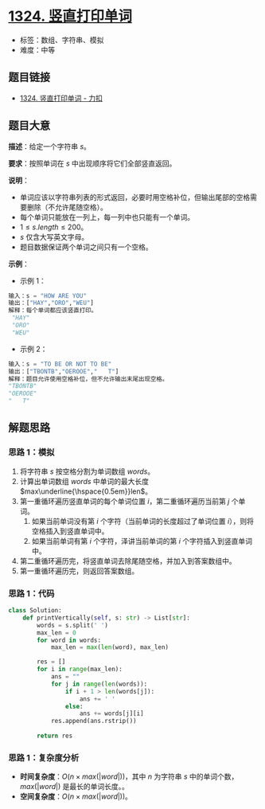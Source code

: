 # [1324. 竖直打印单词](https://leetcode.cn/problems/print-words-vertically/)

- 标签：数组、字符串、模拟
- 难度：中等

## 题目链接

- [1324. 竖直打印单词 - 力扣](https://leetcode.cn/problems/print-words-vertically/)

## 题目大意

**描述**：给定一个字符串 $s$。

**要求**：按照单词在 $s$ 中出现顺序将它们全部竖直返回。

**说明**：

- 单词应该以字符串列表的形式返回，必要时用空格补位，但输出尾部的空格需要删除（不允许尾随空格）。
- 每个单词只能放在一列上，每一列中也只能有一个单词。
- $1 \le s.length \le 200$。
- $s$ 仅含大写英文字母。
- 题目数据保证两个单词之间只有一个空格。

**示例**：

- 示例 1：

```python
输入：s = "HOW ARE YOU"
输出：["HAY","ORO","WEU"]
解释：每个单词都应该竖直打印。 
 "HAY"
 "ORO"
 "WEU"
```

- 示例 2：

```python
输入：s = "TO BE OR NOT TO BE"
输出：["TBONTB","OEROOE","   T"]
解释：题目允许使用空格补位，但不允许输出末尾出现空格。
"TBONTB"
"OEROOE"
"   T"
```

## 解题思路

### 思路 1：模拟

1. 将字符串 $s$ 按空格分割为单词数组 $words$。
2. 计算出单词数组 $words$ 中单词的最大长度 $max\underline{\hspace{0.5em}}len$。
3. 第一重循环遍历竖直单词的每个单词位置 $i$，第二重循环遍历当前第 $j$ 个单词。
   1. 如果当前单词没有第 $i$ 个字符（当前单词的长度超过了单词位置 $i$），则将空格插入到竖直单词中。
   2. 如果当前单词有第 $i$ 个字符，泽讲当前单词的第 $i$ 个字符插入到竖直单词中。
4. 第二重循环遍历完，将竖直单词去除尾随空格，并加入到答案数组中。
5. 第一重循环遍历完，则返回答案数组。

### 思路 1：代码

```Python
class Solution:
    def printVertically(self, s: str) -> List[str]:
        words = s.split(' ')
        max_len = 0
        for word in words:
            max_len = max(len(word), max_len)

        res = []
        for i in range(max_len):
            ans = ""
            for j in range(len(words)):
                if i + 1 > len(words[j]):
                    ans += ' '
                else:
                    ans += words[j][i]
            res.append(ans.rstrip())
        
        return res
```

### 思路 1：复杂度分析

- **时间复杂度**：$O(n \times max(|word|))$，其中 $n$ 为字符串 $s$ 中的单词个数，$max(|word|)$ 是最长的单词长度。。
- **空间复杂度**：$O(n \times max(|word|))$。

